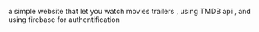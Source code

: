 a simple website that let you watch movies trailers , using TMDB api , and using firebase for authentification
